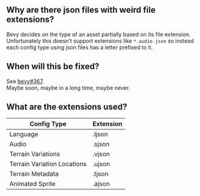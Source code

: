 Why are there json files with weird file extensions?
---

Bevy decides on the type of an asset partially based on its file extension. Unfortunately this doesn't support extensions like `*.audio.json` so instead each config type using json files has a letter prefixed to it.

When will this be fixed?
---
See [bevy#367](https://github.com/bevyengine/bevy/issues/367).  
Maybe soon, maybe in a long time, maybe never.

What are the extensions used?
---

| Config Type                 | Extension |
| --------------------------- | --------- |
| Language                    | .ljson    |
| Audio                       | .sjson    |
| Terrain Variations          | .vjson    |
| Terrain Variation Locations | .ujson    |
| Terrain Metadata            | .tjson    |
| Animated Sprite             | .ajson    |
